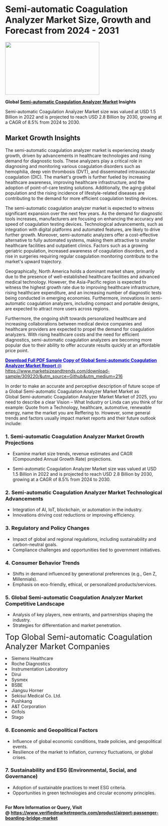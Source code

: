<H1>Semi-automatic Coagulation Analyzer Market Size, Growth and Forecast from 2024 - 2031</H1><img class="aligncenter size-medium wp-image-584254" src="https://thirdeyenews.in/wp-content/uploads/2024/09/Global-Market-Research-300x168.jpeg" alt="" width="300" height="168" /><p><strong>Global&nbsp;<a href="https://www.marketsizeandtrends.com/download-sample/309220/&amp;utm_source=Github&utm_medium=216">Semi-automatic Coagulation Analyzer Market</a> Insights</strong></p><p>Semi-automatic Coagulation Analyzer Market size was valued at USD 1.5 Billion in 2022 and is projected to reach USD 2.8 Billion by 2030, growing at a CAGR of 8.5% from 2024 to 2030.</p><p><h2>Market Growth Insights</h2> <p>The semi-automatic coagulation analyzer market is experiencing steady growth, driven by advancements in healthcare technologies and rising demand for diagnostic tools. These analyzers play a critical role in diagnosing and monitoring various coagulation disorders such as hemophilia, deep vein thrombosis (DVT), and disseminated intravascular coagulation (DIC). The market's growth is further fueled by increasing healthcare awareness, improving healthcare infrastructure, and the adoption of point-of-care testing solutions. Additionally, the aging global population and the rising incidence of lifestyle-related diseases are contributing to the demand for more efficient coagulation testing devices.</p> <p><a href="#sample" style="color:blue;"></a></p> <p>The semi-automatic coagulation analyzer market is expected to witness significant expansion over the next few years. As the demand for diagnostic tools increases, manufacturers are focusing on enhancing the accuracy and speed of coagulation testing devices. Technological advancements, such as integration with digital platforms and automated features, are likely to drive further growth. Moreover, semi-automatic analyzers offer a cost-effective alternative to fully automated systems, making them attractive to smaller healthcare facilities and outpatient clinics. Factors such as a growing geriatric population, increased awareness of coagulation disorders, and a rise in surgeries requiring regular coagulation monitoring contribute to the market's upward trajectory.</p> <p>Geographically, North America holds a dominant market share, primarily due to the presence of well-established healthcare facilities and advanced medical technology. However, the Asia-Pacific region is expected to witness the highest growth rate due to improving healthcare infrastructure, rising healthcare expenditure, and an increasing number of diagnostic tests being conducted in emerging economies. Furthermore, innovations in semi-automatic coagulation analyzers, including compact and portable designs, are expected to attract more users across regions.</p> <p>Furthermore, the ongoing shift towards personalized healthcare and increasing collaborations between medical device companies and healthcare providers are expected to propel the demand for coagulation analyzers. With rising healthcare costs and the need for efficient diagnostics, semi-automatic coagulation analyzers are becoming more popular due to their ability to offer accurate results quickly at an affordable price point.</p> <p><a href="#more" style="color:blue;"></p><p><span class=""><strong>Download Full PDF Sample Copy of Global Semi-automatic Coagulation Analyzer Market Report</strong> @ <a href="https://www.marketsizeandtrends.com/download-sample/309220/&amp;utm_source=Github&utm_medium=216" target="_blank">https://www.marketsizeandtrends.com/download-sample/309220/&amp;utm_source=Github&utm_medium=216</a></span></p><p>In order to make an accurate and perceptive description of future scope of a Global&nbsp;Semi-automatic Coagulation Analyzer Market Market as Global&nbsp;Semi-automatic Coagulation Analyzer Market Market of 2025, you need to describe a clear Vision &ndash; What Industry or Linda can you think of for example: Quote from a Technology, healthcare, automotive, renewable energy, name the market you are Reffering to. However, some general trends and factors usually impact market reports and their future outlook include:</p><h3>1.&nbsp;<strong>Semi-automatic Coagulation Analyzer Market Growth Projections</strong></h3><ul><li>Examine market size trends, revenue estimates and CAGR (Compounded Annual Growth Rate) projections.</li><li><p>Semi-automatic Coagulation Analyzer Market size was valued at USD 1.5 Billion in 2022 and is projected to reach USD 2.8 Billion by 2030, growing at a CAGR of 8.5% from 2024 to 2030.</p></li></ul><h3>2.&nbsp;<strong>Semi-automatic Coagulation Analyzer Market Technological Advancements</strong></h3><ul><li>Integration of AI, IoT, blockchain, or automation in the industry.</li><li>Innovations driving cost reductions or improving efficiency.</li></ul><h3>3.&nbsp;<strong>Regulatory and Policy Changes</strong></h3><ul><li>Impact of global and regional regulations, including sustainability and carbon-neutral goals.</li><li>Compliance challenges and opportunities tied to government initiatives.</li></ul><h3>4.&nbsp;<strong>Consumer Behavior Trends</strong></h3><ul><li>Shifts in demand influenced by generational preferences (e.g., Gen Z, Millennials).</li><li>Emphasis on eco-friendly, ethical, or personalized products/services.</li></ul><h3>5.&nbsp;<strong>Global Semi-automatic Coagulation Analyzer Market Competitive Landscape</strong></h3><ul><li>Analysis of key players, new entrants, and partnerships shaping the industry.</li><li>Strategies for differentiation and market penetration.</li></ul><p data-pm-slice="1 1 []"><span style="color: inherit; font-family: inherit; font-size: 25px;">Top Global Semi-automatic Coagulation Analyzer Market Companies</span></p><div class="" data-test-id=""><p><li>Siemens Healthcare</li><li> Roche Diagnostics</li><li> Instrumentation Laboratory</li><li> Dirui</li><li> Sysmex</li><li> BSBE</li><li> Jiangsu Horner</li><li> Sekisui Medical Co. Ltd.</li><li> Pushkang</li><li> A&T Corporation</li><li> Grifols</li><li> Stago</li></p></div><h3>6.&nbsp;<strong>Economic and Geopolitical Factors</strong></h3><ul><li>Influence of global economic conditions, trade policies, and geopolitical events.</li><li>Resilience of the market to inflation, currency fluctuations, or global crises.</li></ul><h3>7.&nbsp;<strong>Sustainability and ESG (Environmental, Social, and Governance)</strong></h3><ul><li>Adoption of sustainable practices to meet ESG criteria.</li><li>Opportunities in green technologies and circular economy principles.</li></ul><h2><strong style="font-size: 14px;">For More Information or Query, Visit @&nbsp;</strong><a style="background-color: #ffffff; font-size: 14px;" href="https://www.marketsizeandtrends.com/report/semi-automatic-coagulation-analyzer-market/" target="_blank">https://www.verifiedmarketreports.com/product/airport-passenger-boarding-bridge-market</a></h2>
